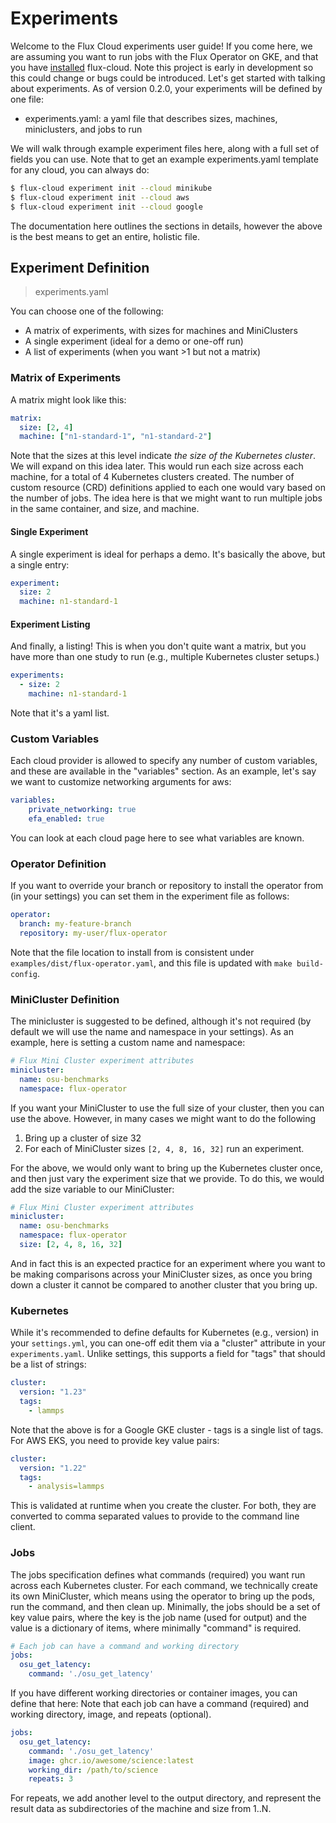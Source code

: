 # Experiments

Welcome to the Flux Cloud experiments user guide! If you come here, we are assuming you want
to run jobs with the Flux Operator on GKE, and that you have [installed](install.md) flux-cloud.
Note this project is early in development so this could change or bugs could be introduced.
Let's get started with talking about experiments. As of version 0.2.0, your experiments will be defined by one file:

 - experiments.yaml: a yaml file that describes sizes, machines, miniclusters, and jobs to run

We will walk through example experiment files here, along with a full set of fields you can use.
Note that to get an example experiments.yaml template for any cloud, you can always do:

```bash
$ flux-cloud experiment init --cloud minikube
$ flux-cloud experiment init --cloud aws
$ flux-cloud experiment init --cloud google
```

The documentation here outlines the sections in details, however the above is the best
means to get an entire, holistic file.

## Experiment Definition

> experiments.yaml

You can choose one of the following:

 - A matrix of experiments, with sizes for machines and MiniClusters
 - A single experiment (ideal for a demo or one-off run)
 - A list of experiments (when you want >1 but not a matrix)

### Matrix of Experiments

A matrix might look like this:

```yaml
matrix:
  size: [2, 4]
  machine: ["n1-standard-1", "n1-standard-2"]
```

Note that the sizes at this level indicate *the size of the Kubernetes cluster*. We
will expand on this idea later. This would run each size across each machine, for a total of 4 Kubernetes clusters created.
The number of custom resource (CRD) definitions applied to each one would vary based on the number of jobs.
The idea here is that we might want to run multiple jobs in the same container, and size, and machine.

#### Single Experiment

A single experiment is ideal for perhaps a demo. It's basically the above, but a single entry:

```yaml
experiment:
  size: 2
  machine: n1-standard-1
```

#### Experiment Listing

And finally, a listing! This is when you don't quite want a matrix, but you have more than one study
to run (e.g., multiple Kubernetes cluster setups.)

```yaml
experiments:
  - size: 2
    machine: n1-standard-1
```

Note that it's a yaml list.

### Custom Variables

Each cloud provider is allowed to specify any number of custom variables, and these
are available in the "variables" section. As an example, let's say we want to customize networking
arguments for aws:

```yaml
variables:
    private_networking: true
    efa_enabled: true
```

You can look at each cloud page here to see what variables are known.

### Operator Definition

If you want to override your branch or repository to install the operator from (in your settings)
you can set them in the experiment file as follows:

```yaml
operator:
  branch: my-feature-branch
  repository: my-user/flux-operator
```

Note that the file location to install from is consistent under `examples/dist/flux-operator.yaml`,
and this file is updated with `make build-config`.

### MiniCluster Definition

The minicluster is suggested to be defined, although it's not required (by default we will use the name and namespace in your settings).
As an example, here is setting a custom name and namespace:

```yaml
# Flux Mini Cluster experiment attributes
minicluster:
  name: osu-benchmarks
  namespace: flux-operator
```

If you want your MiniCluster to use the full size of your cluster, then you can use the above. However, in many cases we
might want to do the following

1. Bring up a cluster of size 32
2. For each of MiniCluster sizes `[2, 4, 8, 16, 32]` run an experiment.

For the above, we would only want to bring up the Kubernetes cluster once,
and then just vary the experiment size that we provide. To do this, we would
add the size variable to our MiniCluster:

```yaml
# Flux Mini Cluster experiment attributes
minicluster:
  name: osu-benchmarks
  namespace: flux-operator
  size: [2, 4, 8, 16, 32]
```

And in fact this is an expected practice for an experiment where you want to be making
comparisons across your MiniCluster sizes, as once you bring down a cluster it cannot
be compared to another cluster that you bring up.

### Kubernetes

While it's recommended to define defaults for Kubernetes (e.g., version) in your `settings.yml`, you can one-off edit them
via a "cluster" attribute in your `experiments.yaml`. Unlike settings, this supports a field for "tags" that should be a list of strings:

```yaml
cluster:
  version: "1.23"
  tags:
    - lammps
```

Note that the above is for a Google GKE cluster - tags is a single list of tags. For AWS EKS, you need to provide key value pairs:

```yaml
cluster:
  version: "1.22"
  tags:
    - analysis=lammps
```

This is validated at runtime when you create the cluster. For both, they are converted to comma separated values to provide
to the command line client.

### Jobs

The jobs specification defines what commands (required) you want run across each Kubernetes cluster.
For each command, we technically create its own MiniCluster, which means using the operator to bring
up the pods, run the command, and then clean up. Minimally, the jobs should be a set of key value
pairs, where the key is the job name (used for output) and the value is a dictionary of items,
where minimally "command" is required.

```yaml
# Each job can have a command and working directory
jobs:
  osu_get_latency:
    command: './osu_get_latency'
```

If you have different working directories or container images, you can define that here:
Note that each job can have a command (required) and working directory, image,
and repeats (optional).

```yaml
jobs:
  osu_get_latency:
    command: './osu_get_latency'
    image: ghcr.io/awesome/science:latest
    working_dir: /path/to/science
    repeats: 3
```

For repeats, we add another level to the output directory, and represent the result data as
subdirectories of the machine and size from 1..N.
